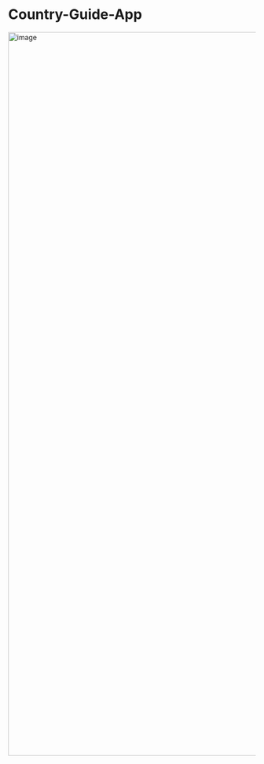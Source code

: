 # Country-Guide-App

<img width="1470" alt="image" src="https://user-images.githubusercontent.com/79055502/229865237-7bd90b9d-e720-4bfa-8c14-159d1f270ee0.png">

